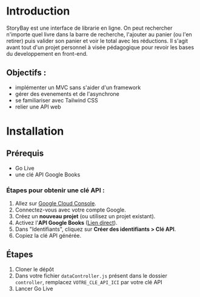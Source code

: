 # Introduction
StoryBay est une interface de librarie en ligne. On peut rechercher n'importe quel livre dans la barre de recherche, l'ajouter au panier (ou l'en retirer) puis valider son panier et voir le total avec les réductions.
Il s'agit avant tout d'un projet personnel à visée pédagogique pour revoir les bases du developpement en front-end.
## Objectifs : 
- implémenter un MVC sans s'aider d'un framework
- gérer des evenements et de l'asynchrone
- se familiariser avec Tailwind CSS
- relier une API web

# Installation
## Prérequis
- Go Live
- une clé API Google Books

### Étapes pour obtenir une clé API :
1. Allez sur [Google Cloud Console](https://console.cloud.google.com/apis/credentials).
2. Connectez-vous avec votre compte Google.
3. Créez un **nouveau projet** (ou utilisez un projet existant).
4. Activez l'**API Google Books** ([Lien direct](https://console.cloud.google.com/marketplace/product/google/books.googleapis.com)).
5. Dans "Identifiants", cliquez sur **Créer des identifiants > Clé API**.
6. Copiez la clé API générée.

## Étapes
1. Cloner le dépôt
2. Dans votre fichier `dataController.js` présent dans le dossier `controller`, remplacez `VOTRE_CLE_API_ICI` par votre clé API
3. Lancer Go Live
